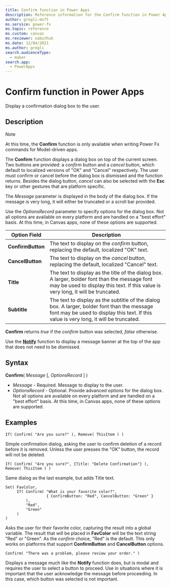```yaml
---
title: Confirm function in Power Apps
description: Reference information for the Confirm function in Power Apps.
author: gregli-msft
ms.service: power-fx
ms.topic: reference
ms.custom: canvas
ms.reviewer: nabuthuk
ms.date: 12/04/2021
ms.author: gregli
search.audienceType: 
  - maker
search.app: 
  - PowerApps
---
```

# Confirm function in Power Apps

Display a confirmation dialog box to the user.

## Description

> [!NOTE]
> At this time, the **Confirm** function is only available when writing Power Fx commands for Model-driven apps.

The **Confirm** function displays a dialog box on top of the current screen.  Two buttons are provided: a *confirm* button and a *cancel* button, which default to localized versions of "OK" and "Cancel" respectively.  The user must confirm or cancel before the dialog box is dismissed and the function returns.  Besides the dialog button, *cancel* can also be selected with the **Esc** key or other gestures that are platform specific.

The *Message* parameter is displayed in the body of the dialog box.  If the message is very long, it will either be truncated or a scroll bar provided.

Use the *OptionsRecord* parameter to specify options for the dialog box.  Not all options are available on every platform and are handled on a "best effort" basis.  At this time, in Canvas apps, none of these options are supported.

| Option Field | Description |
|--------------|-------------|
| **ConfirmButton** | The text to display on the *confirm* button, replacing the default, localized "OK" text. |
| **CancelButton** | The text to display on the *cancel* button, replacing the default, localized "Cancel" text.  |
| **Title** | The text to display as the title of the dialog box.  A larger, bolder font than the message font may be used to display this text.  If this value is very long, it will be truncated. |
| **Subtitle** | The text to display as the subtitle of the dialog box.  A larger, bolder font than the message font may be used to display this text.  If this value is very long, it will be truncated. |

**Confirm** returns *true* if the *confirm* button was selected, *false* otherwise. 

Use the [**Notify**](function-notify.md) function to display a message banner at the top of the app that does not need to be dismissed.

## Syntax

**Confirm**( *Message* [, *OptionsRecord* ] )

- *Message* - Required. Message to display to the user.
- *OptionsRecord* - Optional.  Provide advanced options for the dialog box.  Not all options are available on every platform and are handled on a "best effort" basis.  At this time, in Canvas apps, none of these options are supported.

## Examples

```powerapps-dot
If( Confirm( "Are you sure?" ), Remove( ThisItem ) )
```

Simple confirmation dialog, asking the user to confirm deletion of a record before it is removed.  Unless the user presses the "OK" button, the record will not be deleted.

```powerapps-dot
If( Confirm( "Are you sure?", {Title: "Delete Confirmation"} ), Remove( ThisItem ) )
```

Same dialog as the last example, but adds Title text. 

```powerapps-dot
Set( FavColor, 
     If( Confirm( "What is your favorite color?", 
                  { ConfirmButton: "Red", CancelButton: "Green" } 
         ), 
         "Red", 
         "Green" 
     ) 
)
```

Asks the user for their favorite color, capturing the result into a global variable.  The result that will be placed in **FavColor** will be the text string "Red" or "Green".  As the *confirm* choice, "Red" is the default.  This only works on platforms that support **ConfirmButton** and **CancelButton** options.

```powerapps-dot
Confirm( "There was a problem, please review your order." )
```

Displays a message much like the **Notify** function does, but is modal and requires the user to select a button to proceed.  Use in situations where it is important that the user acknowledge the message before proceeding.  In this case, which button was selected is not important.
